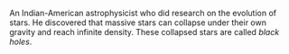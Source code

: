 An Indian-American astrophysicist who did research on the evolution of stars. He
discovered that massive stars can collapse under their own gravity and reach
infinite density. These collapsed stars are called *black holes*.
